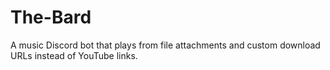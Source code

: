 # The-Bard
A music Discord bot that plays from file attachments and custom download URLs instead of YouTube links.
